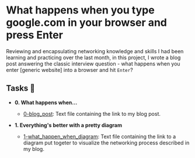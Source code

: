 <!-- @format -->

# What happens when you type google.com in your browser and press Enter

Reviewing and encapsulating networking knowledge and skills I had been learning
and practicing over the last month, in this project, I wrote a blog post
answering the classic interview question - what happens when you enter [generic
website] into a browser and hit `Enter`?

## Tasks :page_with_curl:

- **0. What happens when...**

  - [0-blog_post](./0-blog_post): Text file containing the link to my blog post.

- **1. Everything's better with a pretty diagram**
  - [1-what_happen_when_diagram](./1-what_happen_when_diagram): Text file
    containing the link to a diagram put togeter to visualize the networking
    process described in my blog.

